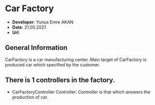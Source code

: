 # Car Factory

- **Developer**: Yunus Emre AKAN
- **Date**: 21.05.2021
- **Url**: 

## General Information
CarFactory is a car manufacturing center. Main target of
CarFactory is produced car which specified by the customer.
## There is 1 controllers in the factory.
- CarFactoryController Controller: Controller is that which answers the production of car.
